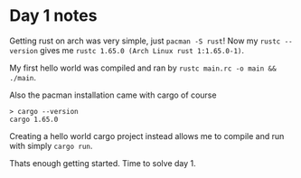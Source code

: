 # Day 1 notes

Getting rust on arch was very simple, just `pacman -S rust`! 
Now my `rustc --version` gives me `rustc 1.65.0 (Arch Linux rust 1:1.65.0-1)`.

My first hello world was compiled and ran by `rustc main.rc -o main && ./main`.

Also the pacman installation came with cargo of course

```
> cargo --version
cargo 1.65.0
```

Creating a hello world cargo project instead allows me to compile and run with simply `cargo run`. 

Thats enough getting started. Time to solve day 1.